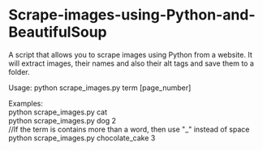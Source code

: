 # Scrape-images-using-Python-and-BeautifulSoup
A script that allows you to scrape images using Python from a website. It will extract images, their names and also their alt tags and save them to a folder. 

Usage: python scrape_images.py term [page_number]<br/>

Examples:<br/>
python scrape_images.py cat<br/>
python scrape_images.py dog 2<br/>
//If the term is contains more than a word, then use "_" instead of space<br/>
python scrape_images.py chocolate_cake 3<br/>
